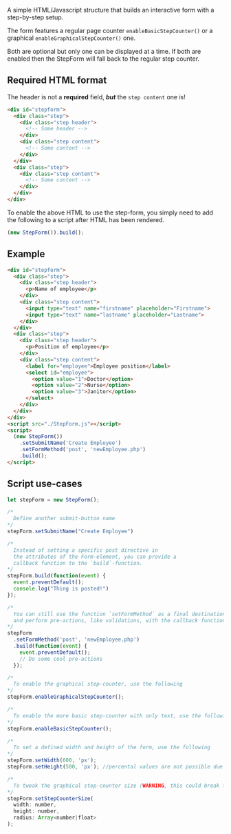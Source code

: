 A simple HTML/Javascript structure that builds an interactive form with a step-by-step setup.

The form features a regular page counter `enableBasicStepCounter()` or a graphical `enableGraphicalStepCounter()` one.

Both are optional but only one can be displayed at a time. If both are enabled then the StepForm will fall back to the regular step counter.



## Required HTML format
The header is not a **required** field, _**but**_ the `step content` one is!

```html
<div id="stepform">
  <div class="step">
    <div class="step header">
      <!-- Some header -->
    </div>
    <div class="step content">
      <!-- Some content -->
    </div>
  </div>
  <div class="step">
    <div class="step content">
      <!-- Some content -->
    </div>
  </div>
</div>
```

To enable the above HTML to use the step-form, you simply need to add the following to a script after HTML has been rendered.
```javascript
(new StepForm()).build();
```

## Example
```html
<div id="stepform">
  <div class="step">
    <div class="step header">
      <p>Name of employee</p>
    </div>
    <div class="step content">
      <input type="text" name="firstname" placeholder="Firstname">
      <input type="text" name="lastname" placeholder="Lastname">
    </div>
  </div>
  <div class="step">
    <div class="step header">
      <p>Position of employee</p>
    </div>
    <div class="step content">
      <label for="employee">Employee position</label>
      <select id="employee">
        <option value="1">Doctor</option>
        <option value="2">Nurse</option>
        <option value="3">Janitor</option>
      </select>
    </div>
  </div>
</div>
<script src="./StepForm.js"></script>
<script>
  (new StepForm())
    .setSubmitName('Create Employee')
    .setFormMethod('post', 'newEmployee.php')
    .build();
</script>
```

## Script use-cases
```javascript
let stepForm = new StepForm();

/*
  Define another submit-button name
*/
stepForm.setSubmitName("Create Employee")

/*
  Instead of setting a specific post directive in
  the attributes of the Form-element, you can provide a
  callback function to the `build`-function.
*/
stepForm.build(function(event) {
  event.preventDefault();
  console.log("Thing is posted!")
});

/*
  You can still use the function `setFormMethod` as a final destination,
  and perform pre-actions, like validations, with the callback function.
*/
stepForm
  .setFormMethod('post', 'newEmployee.php')
  .build(function(event) {
    event.preventDefault();
    // Do some cool pre-actions
  });

/*
  To enable the graphical step-counter, use the following
*/
stepForm.enableGraphicalStepCounter();

/*
  To enable the more basic step-counter with only text, use the following
*/
stepForm.enableBasicStepCounter();

/*
  To set a defined width and height of the form, use the following
*/
stepForm.setWidth(600, 'px');
stepForm.setHeight(500, 'px'); //percental values are not possible due to breaking flow

/*
  To tweak the graphical step-counter size (WARNING, this could break things), use the following
*/
stepForm.setStepCounterSize(
  width: number,
  height: number,
  radius: Array<number|float>
);

```
